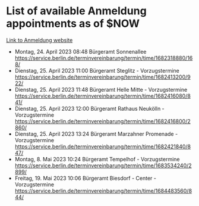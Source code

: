 # List of available Anmeldung appointments as of $NOW
[Link to Anmeldung website](https://service.berlin.de/terminvereinbarung/termin/tag.php?termin=1&anliegen[]=120686&dienstleisterlist=122210,122217,327316,122219,327312,122227,327314,122231,327346,122243,327348,122254,122252,329742,122260,329745,122262,329748,122271,327278,122273,327274,122277,327276,330436,122280,327294,122282,327290,122284,327292,122291,327270,122285,327266,122286,327264,122296,327268,150230,329760,122297,327286,122294,327284,122312,329763,122314,329775,122304,327330,122311,327334,122309,327332,317869,122281,327352,122279,329772,122283,122276,327324,122274,327326,122267,329766,122246,327318,122251,327320,122257,327322,122208,327298,122226,327300&herkunft=http%3A%2F%2Fservice.berlin.de%2Fdienstleistung%2F120686%2F)
- Montag, 24. April 2023 08:48 Bürgeramt Sonnenallee https://service.berlin.de/terminvereinbarung/termin/time/1682318880/168/
- Dienstag, 25. April 2023 11:00 Bürgeramt Steglitz - Vorzugstermine https://service.berlin.de/terminvereinbarung/termin/time/1682413200/922/
- Dienstag, 25. April 2023 11:48 Bürgeramt Helle Mitte - Vorzugstermine https://service.berlin.de/terminvereinbarung/termin/time/1682416080/841/
- Dienstag, 25. April 2023 12:00 Bürgeramt Rathaus Neukölln - Vorzugstermine https://service.berlin.de/terminvereinbarung/termin/time/1682416800/2860/
- Dienstag, 25. April 2023 13:24 Bürgeramt Marzahner Promenade - Vorzugstermine https://service.berlin.de/terminvereinbarung/termin/time/1682421840/847/
- Montag, 8. Mai 2023 10:24 Bürgeramt Tempelhof - Vorzugstermine https://service.berlin.de/terminvereinbarung/termin/time/1683534240/2899/
- Freitag, 19. Mai 2023 10:06 Bürgeramt Biesdorf - Center - Vorzugstermine https://service.berlin.de/terminvereinbarung/termin/time/1684483560/844/
